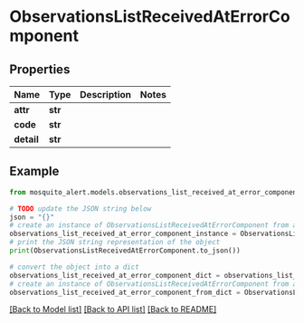 # ObservationsListReceivedAtErrorComponent


## Properties

Name | Type | Description | Notes
------------ | ------------- | ------------- | -------------
**attr** | **str** |  | 
**code** | **str** |  | 
**detail** | **str** |  | 

## Example

```python
from mosquito_alert.models.observations_list_received_at_error_component import ObservationsListReceivedAtErrorComponent

# TODO update the JSON string below
json = "{}"
# create an instance of ObservationsListReceivedAtErrorComponent from a JSON string
observations_list_received_at_error_component_instance = ObservationsListReceivedAtErrorComponent.from_json(json)
# print the JSON string representation of the object
print(ObservationsListReceivedAtErrorComponent.to_json())

# convert the object into a dict
observations_list_received_at_error_component_dict = observations_list_received_at_error_component_instance.to_dict()
# create an instance of ObservationsListReceivedAtErrorComponent from a dict
observations_list_received_at_error_component_from_dict = ObservationsListReceivedAtErrorComponent.from_dict(observations_list_received_at_error_component_dict)
```
[[Back to Model list]](../README.md#documentation-for-models) [[Back to API list]](../README.md#documentation-for-api-endpoints) [[Back to README]](../README.md)


